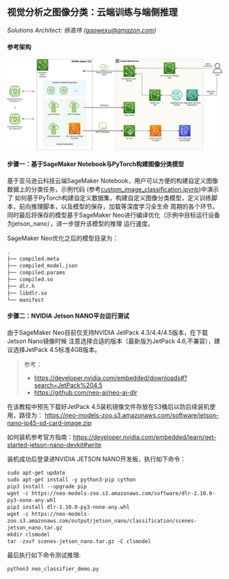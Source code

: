 ## 视觉分析之图像分类：云端训练与端侧推理

*Solutions Architect: 徐高伟 (gaowexu@amazon.com)*

#### 参考架构
![Architect](./architecture.png)


#### 步骤一：基于SageMaker Notebook与PyTorch构建图像分类模型

基于亚马逊云科技云端SageMaker Notebook，用户可以方便的构建自定义图像数据上的分类任务，示例代码
(参考[custom_image_classification.ipynb](./image_classification/custom_image_classification.ipynb))中演示了
如何基于PyTorch构建自定义数据集，构建自定义图像分类模型，定义训练脚本，前向推理脚本，以及模型的保存，加载等深度学习全生命
周期的各个环节。同时最后将保存的模型基于SageMaker Neo进行编译优化（示例中目标运行设备为jetson_nano），进一步提升该模型的推理
运行速度。

SageMaker Neo优化之后的模型目录为：
```angular2html
.
├── compiled.meta
├── compiled_model.json
├── compiled.params
├── compiled.so
├── dlr.h
├── libdlr.so
└── manifest
```


#### 步骤二：NVIDIA Jetson NANO平台运行测试
由于SageMaker Neo目前仅支持NVIDIA JetPack 4.3/4.4/4.5版本，在下载Jetson Nano镜像时候
注意选择合适的版本（最新版为JetPack 4.6,不兼容），建议选择JetPack 4.5标准4GB版本。

> 参考：
> - https://developer.nvidia.com/embedded/downloads#?search=JetPack%204.5
> - https://github.com/neo-ai/neo-ai-dlr

在该教程中预先下载好JetPack 4.5装机镜像文件存放在S3桶后以防后续装机使用，路径为：
https://neo-models-zoo.s3.amazonaws.com/software/jetson-nano-jp45-sd-card-image.zip

如何装机参考官方指南：https://developer.nvidia.com/embedded/learn/get-started-jetson-nano-devkit#write

装机成功后登录进NVIDIA JETSON NANO开发板，执行如下命令：
```angular2html
sudo apt-get update
sudo apt-get install -y python3-pip cython
pip3 install --upgrade pip
wget -c https://neo-models-zoo.s3.amazonaws.com/software/dlr-1.10.0-py3-none-any.whl
pip3 install dlr-1.10.0-py3-none-any.whl
wget -c https://neo-models-zoo.s3.amazonaws.com/output/jetson_nano/classification/scenes-jetson_nano.tar.gz
mkdir clsmodel
tar -zxvf scenes-jetson_nano.tar.gz -C clsmodel
```

最后执行如下命令测试推理:
```angular2html
python3 neo_classifier_demo.py
```









